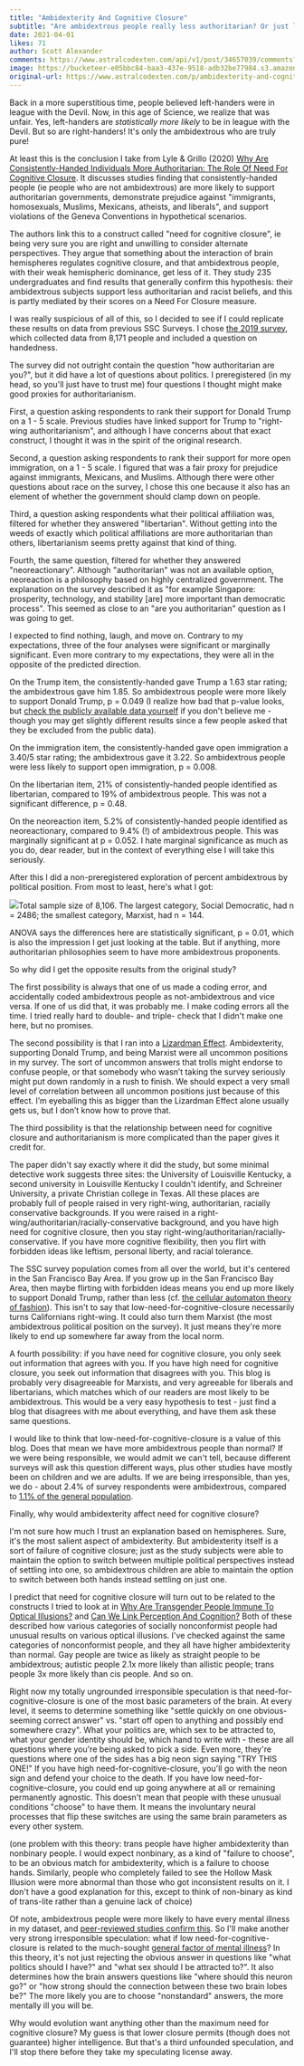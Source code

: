 ```yaml
---
title: "Ambidexterity And Cognitive Closure"
subtitle: "Are ambidextrous people really less authoritarian? Or just less conformist?"
date: 2021-04-01
likes: 71
author: Scott Alexander
comments: https://www.astralcodexten.com/api/v1/post/34657039/comments?&all_comments=true
image: https://bucketeer-e05bbc84-baa3-437e-9518-adb32be77984.s3.amazonaws.com/public/images/ce497a53-1c49-4521-90fc-7f37e504ca65_630x472.png
original-url: https://www.astralcodexten.com/p/ambidexterity-and-cognitive-closure
---
```

Back in a more superstitious time, people believed left-handers were in league with the Devil. Now, in this age of Science, we realize that was unfair. Yes, left-handers are _statistically more likely_ to be in league with the Devil. But so are right-handers! It's only the ambidextrous who are truly pure!

At least this is the conclusion I take from Lyle & Grillo (2020) [Why Are Consistently-Handed Individuals More Authoritarian: The Role Of Need For Cognitive Closure](https://sci-hub.se/https://www.tandfonline.com/doi/abs/10.1080/1357650X.2020.1765791). It discusses studies finding that consistently-handed people (ie people who are not ambidextrous) are more likely to support authoritarian governments, demonstrate prejudice against "immigrants, homosexuals, Muslims, Mexicans, atheists, and liberals", and support violations of the Geneva Conventions in hypothetical scenarios.

The authors link this to a construct called "need for cognitive closure", ie being very sure you are right and unwilling to consider alternate perspectives. They argue that something about the interaction of brain hemispheres regulates cognitive closure, and that ambidextrous people, with their weak hemispheric dominance, get less of it. They study 235 undergraduates and find results that generally confirm this hypothesis: their ambidextrous subjects support less authoritarian and racist beliefs, and this is partly mediated by their scores on a Need For Closure measure.

I was really suspicious of all of this, so I decided to see if I could replicate these results on data from previous SSC Surveys. I chose [the 2019 survey](https://slatestarcodex.com/2019/01/13/ssc-survey-results-2019/), which collected data from 8,171 people and included a question on handedness. 

The survey did not outright contain the question "how authoritarian are you?", but it did have a lot of questions about politics. I preregistered (in my head, so you'll just have to trust me) four questions I thought might make good proxies for authoritarianism. 

First, a question asking respondents to rank their support for Donald Trump on a 1 - 5 scale. Previous studies have linked support for Trump to "right-wing authoritarianism", and although I have concerns about that exact construct, I thought it was in the spirit of the original research.

Second, a question asking respondents to rank their support for more open immigration, on a 1 - 5 scale. I figured that was a fair proxy for prejudice against immigrants, Mexicans, and Muslims. Although there were other questions about race on the survey, I chose this one because it also has an element of whether the government should clamp down on people.

Third, a question asking respondents what their political affiliation was, filtered for whether they answered "libertarian". Without getting into the weeds of exactly which political affiliations are more authoritarian than others, libertarianism seems pretty against that kind of thing.

Fourth, the same question, filtered for whether they answered "neoreactionary". Although "authoritarian" was not an available option, neoreaction is a philosophy based on highly centralized government. The explanation on the survey described it as "for example Singapore: prosperity, technology, and stability [are] more important than democratic process". This seemed as close to an "are you authoritarian" question as I was going to get.

I expected to find nothing, laugh, and move on. Contrary to my expectations, three of the four analyses were significant or marginally significant. Even more contrary to my expectations, they were all in the opposite of the predicted direction.

On the Trump item, the consistently-handed gave Trump a 1.63 star rating; the ambidextrous gave him 1.85. So ambidextrous people were more likely to support Donald Trump, p = 0.049 (I realize how bad that p-value looks, but [check the publicly available data yourself](https://slatestarcodex.com/2019/01/13/ssc-survey-results-2019/) if you don't believe me - though you may get slightly different results since a few people asked that they be excluded from the public data).

On the immigration item, the consistently-handed gave open immigration a 3.40/5 star rating; the ambidextrous gave it 3.22. So ambidextrous people were less likely to support open immigration, p = 0.008.

On the libertarian item, 21% of consistently-handed people identified as libertarian, compared to 19% of ambidextrous people. This was not a significant difference, p = 0.48.

On the neoreaction item, 5.2% of consistently-handed people identified as neoreactionary, compared to 9.4% (!) of ambidextrous people. This was marginally significant at p = 0.052. I hate marginal significance as much as you do, dear reader, but in the context of everything else I will take this seriously.

After this I did a non-preregistered exploration of percent ambidextrous by political position. From most to least, here's what I got:

[![](https://substackcdn.com/image/fetch/w_1456,c_limit,f_auto,q_auto:good,fl_progressive:steep/https%3A%2F%2Fbucketeer-e05bbc84-baa3-437e-9518-adb32be77984.s3.amazonaws.com%2Fpublic%2Fimages%2F9dba5be4-8af4-4d7b-9e59-48ea22732f8b_459x305.png)](https://substackcdn.com/image/fetch/f_auto,q_auto:good,fl_progressive:steep/https%3A%2F%2Fbucketeer-e05bbc84-baa3-437e-9518-adb32be77984.s3.amazonaws.com%2Fpublic%2Fimages%2F9dba5be4-8af4-4d7b-9e59-48ea22732f8b_459x305.png)Total sample size of 8,106. The largest category, Social Democratic, had n = 2486; the smallest category, Marxist, had n = 144.

ANOVA says the differences here are statistically significant, p = 0.01, which is also the impression I get just looking at the table. But if anything, more authoritarian philosophies seem to have more ambidextrous proponents. 

So why did I get the opposite results from the original study?

The first possibility is always that one of us made a coding error, and accidentally coded ambidextrous people as not-ambidextrous and vice versa. If one of us did that, it was probably me. I make coding errors all the time. I tried really hard to double- and triple- check that I didn't make one here, but no promises.

The second possibility is that I ran into a [Lizardman Effect](https://slatestarcodex.com/2013/04/12/noisy-poll-results-and-reptilian-muslim-climatologists-from-mars/). Ambidexterity, supporting Donald Trump, and being Marxist were all uncommon positions in my survey. The sort of uncommon answers that trolls might endorse to confuse people, or that somebody who wasn’t taking the survey seriously might put down randomly in a rush to finish. We should expect a very small level of correlation between all uncommon positions just because of this effect. I’m eyeballing this as bigger than the Lizardman Effect alone usually gets us, but I don’t know how to prove that.

The third possibility is that the relationship between need for cognitive closure and authoritarianism is more complicated than the paper gives it credit for.

The paper didn't say exactly where it did the study, but some minimal detective work suggests three sites: the University of Louisville Kentucky, a second university in Louisville Kentucky I couldn't identify, and Schreiner University, a private Christian college in Texas. All these places are probably full of people raised in very right-wing, authoritarian, racially conservative backgrounds. If you were raised in a right-wing/authoritarian/racially-conservative background, and you have high need for cognitive closure, then you stay right-wing/authoritarian/racially-conservative. If you have more cognitive flexibility, then you flirt with forbidden ideas like leftism, personal liberty, and racial tolerance.

The SSC survey population comes from all over the world, but it's centered in the San Francisco Bay Area. If you grow up in the San Francisco Bay Area, then maybe flirting with forbidden ideas means you end up more likely to support Donald Trump, rather than less (cf. [the cellular automaton theory of fashion](https://slatestarcodex.com/2014/04/22/right-is-the-new-left/)). This isn't to say that low-need-for-cognitive-closure necessarily turns Californians right-wing. It could also turn them Marxist (the most ambidextrous political position on the survey). It just means they're more likely to end up somewhere far away from the local norm.

A fourth possibility: if you have need for cognitive closure, you only seek out information that agrees with you. If you have high need for cognitive closure, you seek out information that disagrees with you. This blog is probably very disagreeable for Marxists, and very agreeable for liberals and libertarians, which matches which of our readers are most likely to be ambidextrous. This would be a very easy hypothesis to test - just find a blog that disagrees with me about everything, and have them ask these same questions.

I would like to think that low-need-for-cognitive-closure is a value of this blog. Does that mean we have more ambidextrous people than normal? If we were being responsible, we would admit we can't tell, because different surveys will ask this question different ways, plus other studies have mostly been on children and we are adults. If we are being irresponsible, than yes, we do - about 2.4% of survey respondents were ambidextrous, compared to [1.1% of the general population](https://www.sciencedaily.com/releases/2010/01/100125094511.htm).

Finally, why would ambidexterity affect need for cognitive closure? 

I'm not sure how much I trust an explanation based on hemispheres. Sure, it's the most salient aspect of ambidexterity. But ambidexterity itself is a sort of failure of cognitive closure; just as the study subjects were able to maintain the option to switch between multiple political perspectives instead of settling into one, so ambidextrous children are able to maintain the option to switch between both hands instead settling on just one.

I predict that need for cognitive closure will turn out to be related to the constructs I tried to look at in [Why Are Transgender People Immune To Optical Illusions?](https://slatestarcodex.com/2017/06/28/why-are-transgender-people-immune-to-optical-illusions/) and [Can We Link Perception And Cognition?](https://slatestarcodex.com/2017/07/14/can-we-link-perception-and-cognition/) Both of these described how various categories of socially nonconformist people had unusual results on various optical illusions. I've checked against the same categories of nonconformist people, and they all have higher ambidexterity than normal. Gay people are twice as likely as straight people to be ambidextrous; autistic people 2.1x more likely than allistic people; trans people 3x more likely than cis people. And so on.

Right now my totally ungrounded irresponsible speculation is that need-for-cognitive-closure is one of the most basic parameters of the brain. At every level, it seems to determine something like "settle quickly on one obvious-seeming correct answer" vs. "start off open to anything and possibly end somewhere crazy". What your politics are, which sex to be attracted to, what your gender identity should be, which hand to write with - these are all questions where you're being asked to pick a side. Even more, they're questions where one of the sides has a big neon sign saying "TRY THIS ONE!" If you have high need-for-cognitive-closure, you'll go with the neon sign and defend your choice to the death. If you have low need-for-cognitive-closure, you could end up going anywhere at all or remaining permanently agnostic. This doesn't mean that people with these unusual conditions "choose" to have them. It means the involuntary neural processes that flip these switches are using the same brain parameters as every other system.

(one problem with this theory: trans people have higher ambidexterity than nonbinary people. I would expect nonbinary, as a kind of "failure to choose", to be an obvious match for ambidexterity, which is a failure to choose hands. Similarly, people who completely failed to see the Hollow Mask Illusion were more abnormal than those who got inconsistent results on it. I don't have a good explanation for this, except to think of non-binary as kind of trans-lite rather than a genuine lack of choice)

Of note, ambidextrous people were more likely to have every mental illness in my dataset, and [peer-reviewed studies confirm this](https://www.sciencedaily.com/releases/2010/01/100125094511.htm). So I'll make another very strong irresponsible speculation: what if low need-for-cognitive-closure is related to the much-sought [general factor of mental illness](https://www.nature.com/articles/s41398-018-0217-4)? In this theory, it's not just rejecting the obvious answer in questions like "what politics should I have?" and "what sex should I be attracted to?". It also determines how the brain answers questions like "where should this neuron go?" or "how strong should the connection between these two brain lobes be?" The more likely you are to choose "nonstandard" answers, the more mentally ill you will be. 

Why would evolution want anything other than the maximum need for cognitive closure? My guess is that lower closure permits (though does not guarantee) higher intelligence. But that's a third unfounded speculation, and I'll stop there before they take my speculating license away.
